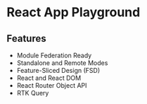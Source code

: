 # React App Playground

## Features

- Module Federation Ready
- Standalone and Remote Modes
- Feature-Sliced Design (FSD)
- React and React DOM
- React Router Object API
- RTK Query
